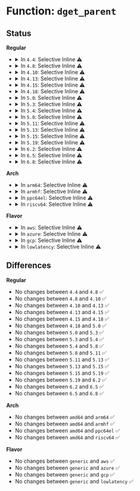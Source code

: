 # Function: <code>dget_parent</code>

## Status
<b>Regular</b>
<ul>
<li>
<details>
<summary>In <code>4.4</code>: Selective Inline ⚠️</summary>

```c
struct dentry *dget_parent(struct dentry *dentry);
```

**Collision:** Unique Global

**Inline:** Selective

**Transformation:** False

**Instances:**

```
In fs/dcache.c (ffffffff81223a30)
Location: fs/dcache.c:803
Inline: True
Direct callers:
  - fs/namei.c:follow_dotdot
  - fs/notify/fsnotify.c:__fsnotify_parent
  - fs/ecryptfs/inode.c:ecryptfs_rename
  - fs/ecryptfs/inode.c:ecryptfs_rename
  - fs/ecryptfs/inode.c:ecryptfs_rmdir
  - fs/ecryptfs/inode.c:ecryptfs_do_unlink
  - fs/ecryptfs/inode.c:ecryptfs_mknod
  - fs/ecryptfs/inode.c:ecryptfs_mkdir
  - fs/ecryptfs/inode.c:ecryptfs_symlink
  - fs/ecryptfs/inode.c:ecryptfs_link
  - fs/ecryptfs/inode.c:ecryptfs_create
  - fs/exportfs/expfs.c:exportfs_encode_fh
  - fs/fuse/dir.c:fuse_dentry_revalidate
  - fs/fuse/dir.c:fuse_dentry_revalidate
  - security/tomoyo/condition.c:tomoyo_get_attributes
```
**Symbols:**

```
ffffffff81223a30-ffffffff81223ab9: dget_parent (STB_GLOBAL)
```
</details>
</li>
<li>
<details>
<summary>In <code>4.8</code>: Selective Inline ⚠️</summary>

```c
struct dentry *dget_parent(struct dentry *dentry);
```

**Collision:** Unique Global

**Inline:** Selective

**Transformation:** False

**Instances:**

```
In fs/dcache.c (ffffffff8124c0e0)
Location: fs/dcache.c:811
Inline: True
Direct callers:
  - fs/namei.c:path_parent_directory
  - fs/notify/fsnotify.c:__fsnotify_parent
  - fs/crypto/crypto.c:fscrypt_d_revalidate
  - fs/ext4/file.c:ext4_file_open
  - fs/ecryptfs/inode.c:ecryptfs_rename
  - fs/ecryptfs/inode.c:ecryptfs_rename
  - fs/ecryptfs/inode.c:ecryptfs_mknod
  - fs/ecryptfs/inode.c:ecryptfs_rmdir
  - fs/ecryptfs/inode.c:ecryptfs_mkdir
  - fs/ecryptfs/inode.c:ecryptfs_symlink
  - fs/ecryptfs/inode.c:ecryptfs_link
  - fs/ecryptfs/inode.c:ecryptfs_create
  - fs/ecryptfs/inode.c:ecryptfs_do_unlink
  - fs/exportfs/expfs.c:exportfs_encode_fh
  - fs/fuse/dir.c:fuse_dentry_revalidate
  - fs/fuse/dir.c:fuse_dentry_revalidate
  - security/tomoyo/condition.c:tomoyo_get_attributes
```
**Symbols:**

```
ffffffff8124c0e0-ffffffff8124c165: dget_parent (STB_GLOBAL)
```
</details>
</li>
<li>
<details>
<summary>In <code>4.10</code>: Selective Inline ⚠️</summary>

```c
struct dentry *dget_parent(struct dentry *dentry);
```

**Collision:** Unique Global

**Inline:** Selective

**Transformation:** False

**Instances:**

```
In fs/dcache.c (ffffffff8125f0c0)
Location: fs/dcache.c:811
Inline: True
Direct callers:
  - fs/namei.c:path_parent_directory
  - fs/notify/fsnotify.c:__fsnotify_parent
  - fs/crypto/crypto.c:fscrypt_d_revalidate
  - fs/ext4/file.c:ext4_file_open
  - fs/ecryptfs/inode.c:ecryptfs_rename
  - fs/ecryptfs/inode.c:ecryptfs_rename
  - fs/ecryptfs/inode.c:ecryptfs_mknod
  - fs/ecryptfs/inode.c:ecryptfs_rmdir
  - fs/ecryptfs/inode.c:ecryptfs_mkdir
  - fs/ecryptfs/inode.c:ecryptfs_symlink
  - fs/ecryptfs/inode.c:ecryptfs_link
  - fs/ecryptfs/inode.c:ecryptfs_create
  - fs/ecryptfs/inode.c:ecryptfs_do_unlink
  - fs/exportfs/expfs.c:exportfs_encode_fh
  - fs/fuse/dir.c:fuse_dentry_revalidate
  - fs/fuse/dir.c:fuse_dentry_revalidate
  - security/tomoyo/condition.c:tomoyo_get_attributes
```
**Symbols:**

```
ffffffff8125f0c0-ffffffff8125f145: dget_parent (STB_GLOBAL)
```
</details>
</li>
<li>
<details>
<summary>In <code>4.13</code>: Selective Inline ⚠️</summary>

```c
struct dentry *dget_parent(struct dentry *dentry);
```

**Collision:** Unique Global

**Inline:** Selective

**Transformation:** False

**Instances:**

```
In fs/dcache.c (ffffffff8126ca10)
Location: fs/dcache.c:843
Inline: True
Direct callers:
  - fs/namei.c:path_parent_directory
  - fs/notify/fsnotify.c:__fsnotify_parent
  - fs/crypto/crypto.c:fscrypt_d_revalidate
  - fs/ext4/file.c:ext4_file_open
  - fs/ecryptfs/inode.c:ecryptfs_rename
  - fs/ecryptfs/inode.c:ecryptfs_rename
  - fs/ecryptfs/inode.c:ecryptfs_mknod
  - fs/ecryptfs/inode.c:ecryptfs_rmdir
  - fs/ecryptfs/inode.c:ecryptfs_mkdir
  - fs/ecryptfs/inode.c:ecryptfs_symlink
  - fs/ecryptfs/inode.c:ecryptfs_link
  - fs/ecryptfs/inode.c:ecryptfs_create
  - fs/ecryptfs/inode.c:ecryptfs_do_unlink
  - fs/exportfs/expfs.c:exportfs_encode_fh
  - fs/fuse/dir.c:fuse_dentry_revalidate
  - fs/fuse/dir.c:fuse_dentry_revalidate
  - security/tomoyo/condition.c:tomoyo_get_attributes
```
**Symbols:**

```
ffffffff8126ca10-ffffffff8126ca9a: dget_parent (STB_GLOBAL)
```
</details>
</li>
<li>
<details>
<summary>In <code>4.15</code>: Selective Inline ⚠️</summary>

```c
struct dentry *dget_parent(struct dentry *dentry);
```

**Collision:** Unique Global

**Inline:** Selective

**Transformation:** False

**Instances:**

```
In fs/dcache.c (ffffffff8128ed60)
Location: fs/dcache.c:855
Inline: True
Direct callers:
  - fs/namei.c:path_parent_directory
  - fs/notify/fsnotify.c:__fsnotify_parent
  - fs/crypto/crypto.c:fscrypt_d_revalidate
  - fs/crypto/hooks.c:fscrypt_file_open
  - fs/ecryptfs/inode.c:ecryptfs_rename
  - fs/ecryptfs/inode.c:ecryptfs_rename
  - fs/ecryptfs/inode.c:ecryptfs_mknod
  - fs/ecryptfs/inode.c:ecryptfs_rmdir
  - fs/ecryptfs/inode.c:ecryptfs_mkdir
  - fs/ecryptfs/inode.c:ecryptfs_symlink
  - fs/ecryptfs/inode.c:ecryptfs_link
  - fs/ecryptfs/inode.c:ecryptfs_create
  - fs/ecryptfs/inode.c:ecryptfs_do_unlink
  - fs/exportfs/expfs.c:exportfs_encode_fh
  - fs/fuse/dir.c:fuse_dentry_revalidate
  - fs/fuse/dir.c:fuse_dentry_revalidate
  - security/tomoyo/condition.c:tomoyo_get_attributes
```
**Symbols:**

```
ffffffff8128ed60-ffffffff8128edea: dget_parent (STB_GLOBAL)
```
</details>
</li>
<li>
<details>
<summary>In <code>4.18</code>: Selective Inline ⚠️</summary>

```c
struct dentry *dget_parent(struct dentry *dentry);
```

**Collision:** Unique Global

**Inline:** Selective

**Transformation:** False

**Instances:**

```
In fs/dcache.c (ffffffff812b5f20)
Location: fs/dcache.c:863
Inline: True
Direct callers:
  - fs/namei.c:path_parent_directory
  - fs/notify/fsnotify.c:__fsnotify_parent
  - fs/crypto/crypto.c:fscrypt_d_revalidate
  - fs/crypto/hooks.c:fscrypt_file_open
  - fs/ecryptfs/inode.c:ecryptfs_rename
  - fs/ecryptfs/inode.c:ecryptfs_rename
  - fs/ecryptfs/inode.c:ecryptfs_mknod
  - fs/ecryptfs/inode.c:ecryptfs_rmdir
  - fs/ecryptfs/inode.c:ecryptfs_mkdir
  - fs/ecryptfs/inode.c:ecryptfs_symlink
  - fs/ecryptfs/inode.c:ecryptfs_link
  - fs/ecryptfs/inode.c:ecryptfs_create
  - fs/ecryptfs/inode.c:ecryptfs_do_unlink
  - fs/exportfs/expfs.c:exportfs_encode_fh
  - fs/fuse/dir.c:fuse_dentry_revalidate
  - fs/fuse/dir.c:fuse_dentry_revalidate
  - security/tomoyo/condition.c:tomoyo_get_attributes
```
**Symbols:**

```
ffffffff812b5f20-ffffffff812b5fa5: dget_parent (STB_GLOBAL)
```
</details>
</li>
<li>
<details>
<summary>In <code>5.0</code>: Selective Inline ⚠️</summary>

```c
struct dentry *dget_parent(struct dentry *dentry);
```

**Collision:** Unique Global

**Inline:** Selective

**Transformation:** False

**Instances:**

```
In fs/dcache.c (ffffffff812cb580)
Location: fs/dcache.c:876
Inline: True
Direct callers:
  - fs/namei.c:path_parent_directory
  - fs/notify/fsnotify.c:__fsnotify_parent
  - fs/crypto/crypto.c:fscrypt_d_revalidate
  - fs/crypto/hooks.c:fscrypt_file_open
  - fs/ecryptfs/inode.c:ecryptfs_rename
  - fs/ecryptfs/inode.c:ecryptfs_rename
  - fs/ecryptfs/inode.c:ecryptfs_mknod
  - fs/ecryptfs/inode.c:ecryptfs_rmdir
  - fs/ecryptfs/inode.c:ecryptfs_mkdir
  - fs/ecryptfs/inode.c:ecryptfs_symlink
  - fs/ecryptfs/inode.c:ecryptfs_link
  - fs/ecryptfs/inode.c:ecryptfs_create
  - fs/ecryptfs/inode.c:ecryptfs_do_unlink
  - fs/exportfs/expfs.c:exportfs_encode_fh
  - fs/fuse/dir.c:fuse_dentry_revalidate
  - fs/fuse/dir.c:fuse_dentry_revalidate
  - security/tomoyo/condition.c:tomoyo_get_attributes
```
**Symbols:**

```
ffffffff812cb580-ffffffff812cb605: dget_parent (STB_GLOBAL)
```
</details>
</li>
<li>
<details>
<summary>In <code>5.3</code>: Selective Inline ⚠️</summary>

```c
struct dentry *dget_parent(struct dentry *dentry);
```

**Collision:** Unique Global

**Inline:** Selective

**Transformation:** False

**Instances:**

```
In fs/dcache.c (ffffffff812e7e10)
Location: fs/dcache.c:902
Inline: True
Direct callers:
  - fs/namei.c:path_parent_directory
  - fs/notify/fsnotify.c:__fsnotify_parent
  - fs/crypto/hooks.c:fscrypt_file_open
  - fs/ecryptfs/inode.c:ecryptfs_rename
  - fs/ecryptfs/inode.c:ecryptfs_rename
  - fs/ecryptfs/inode.c:ecryptfs_mknod
  - fs/ecryptfs/inode.c:ecryptfs_rmdir
  - fs/ecryptfs/inode.c:ecryptfs_mkdir
  - fs/ecryptfs/inode.c:ecryptfs_symlink
  - fs/ecryptfs/inode.c:ecryptfs_link
  - fs/ecryptfs/inode.c:ecryptfs_create
  - fs/ecryptfs/inode.c:ecryptfs_do_unlink
  - fs/exportfs/expfs.c:exportfs_encode_fh
  - fs/fuse/dir.c:fuse_dentry_revalidate
  - fs/fuse/dir.c:fuse_dentry_revalidate
  - security/tomoyo/condition.c:tomoyo_get_attributes
```
**Symbols:**

```
ffffffff812e7e10-ffffffff812e7e97: dget_parent (STB_GLOBAL)
```
</details>
</li>
<li>
<details>
<summary>In <code>5.4</code>: Selective Inline ⚠️</summary>

```c
struct dentry *dget_parent(struct dentry *dentry);
```

**Collision:** Unique Global

**Inline:** Selective

**Transformation:** False

**Instances:**

```
In fs/dcache.c (ffffffff812f99a0)
Location: fs/dcache.c:902
Inline: True
Direct callers:
  - fs/namei.c:path_parent_directory
  - fs/notify/fsnotify.c:__fsnotify_parent
  - fs/crypto/hooks.c:fscrypt_file_open
  - fs/ecryptfs/inode.c:ecryptfs_mknod
  - fs/ecryptfs/inode.c:ecryptfs_mkdir
  - fs/ecryptfs/inode.c:ecryptfs_symlink
  - fs/ecryptfs/inode.c:ecryptfs_link
  - fs/ecryptfs/inode.c:ecryptfs_create
  - fs/exportfs/expfs.c:exportfs_encode_fh
  - fs/fuse/dir.c:fuse_dentry_revalidate
  - fs/fuse/dir.c:fuse_dentry_revalidate
  - security/tomoyo/condition.c:tomoyo_get_attributes
```
**Symbols:**

```
ffffffff812f99a0-ffffffff812f9a27: dget_parent (STB_GLOBAL)
```
</details>
</li>
<li>
<details>
<summary>In <code>5.8</code>: Selective Inline ⚠️</summary>

```c
struct dentry *dget_parent(struct dentry *dentry);
```

**Collision:** Unique Global

**Inline:** Selective

**Transformation:** False

**Instances:**

```
In fs/dcache.c (ffffffff81332d00)
Location: fs/dcache.c:921
Inline: True
Direct callers:
  - fs/namei.c:path_pts
  - fs/namei.c:follow_dotdot
  - fs/ext4/fsync.c:ext4_sync_parent
  - fs/ecryptfs/inode.c:ecryptfs_mknod
  - fs/ecryptfs/inode.c:ecryptfs_mkdir
  - fs/ecryptfs/inode.c:ecryptfs_symlink
  - fs/ecryptfs/inode.c:ecryptfs_link
  - fs/exportfs/expfs.c:exportfs_encode_fh
  - fs/exportfs/expfs.c:reconnect_path
  - fs/exportfs/expfs.c:reconnect_path
  - fs/exportfs/expfs.c:reconnect_one
  - fs/fuse/dir.c:fuse_dentry_revalidate
  - fs/fuse/dir.c:fuse_dentry_revalidate
  - security/tomoyo/condition.c:tomoyo_get_attributes
```
**Symbols:**

```
ffffffff81332d00-ffffffff81332d8f: dget_parent (STB_GLOBAL)
```
</details>
</li>
<li>
<details>
<summary>In <code>5.11</code>: Selective Inline ⚠️</summary>

```c
struct dentry *dget_parent(struct dentry *dentry);
```

**Collision:** Unique Global

**Inline:** Selective

**Transformation:** False

**Instances:**

```
In fs/dcache.c (ffffffff8133e210)
Location: fs/dcache.c:928
Inline: True
Direct callers:
  - fs/namei.c:path_pts
  - fs/namei.c:follow_dotdot
  - fs/notify/fsnotify.c:__fsnotify_parent
  - fs/notify/fsnotify.c:__fsnotify_parent
  - fs/ext4/fsync.c:ext4_sync_parent
  - fs/ecryptfs/inode.c:ecryptfs_mknod
  - fs/ecryptfs/inode.c:ecryptfs_mkdir
  - fs/ecryptfs/inode.c:ecryptfs_symlink
  - fs/ecryptfs/inode.c:ecryptfs_link
  - fs/exportfs/expfs.c:exportfs_encode_fh
  - fs/exportfs/expfs.c:reconnect_path
  - fs/exportfs/expfs.c:reconnect_path
  - fs/exportfs/expfs.c:reconnect_one
  - fs/fuse/dir.c:fuse_dentry_revalidate
  - fs/fuse/dir.c:fuse_dentry_revalidate
  - security/tomoyo/condition.c:tomoyo_get_attributes
```
**Symbols:**

```
ffffffff8133e210-ffffffff8133e2b8: dget_parent (STB_GLOBAL)
```
</details>
</li>
<li>
<details>
<summary>In <code>5.13</code>: Selective Inline ⚠️</summary>

```c
struct dentry *dget_parent(struct dentry *dentry);
```

**Collision:** Unique Global

**Inline:** Selective

**Transformation:** False

**Instances:**

```
In fs/dcache.c (ffffffff81344600)
Location: fs/dcache.c:931
Inline: True
Direct callers:
  - fs/namei.c:path_pts
  - fs/notify/fsnotify.c:__fsnotify_parent
  - fs/notify/fsnotify.c:__fsnotify_parent
  - fs/ext4/fsync.c:ext4_sync_file
  - fs/exportfs/expfs.c:exportfs_encode_fh
  - fs/exportfs/expfs.c:reconnect_path
  - fs/exportfs/expfs.c:reconnect_path
  - fs/exportfs/expfs.c:reconnect_one
  - fs/fuse/dir.c:fuse_dentry_revalidate
  - fs/fuse/dir.c:fuse_dentry_revalidate
  - security/tomoyo/condition.c:tomoyo_get_attributes
```
**Symbols:**

```
ffffffff81344600-ffffffff813446a8: dget_parent (STB_GLOBAL)
```
</details>
</li>
<li>
<details>
<summary>In <code>5.15</code>: Selective Inline ⚠️</summary>

```c
struct dentry *dget_parent(struct dentry *dentry);
```

**Collision:** Unique Global

**Inline:** Selective

**Transformation:** False

**Instances:**

```
In fs/dcache.c (ffffffff813920f0)
Location: fs/dcache.c:931
Inline: True
Direct callers:
  - fs/namei.c:path_pts
  - fs/notify/fsnotify.c:__fsnotify_parent
  - fs/notify/fsnotify.c:__fsnotify_parent
  - fs/ext4/fsync.c:ext4_sync_file
  - fs/exportfs/expfs.c:exportfs_encode_fh
  - fs/exportfs/expfs.c:reconnect_path
  - fs/exportfs/expfs.c:reconnect_path
  - fs/exportfs/expfs.c:reconnect_one
  - fs/fuse/dir.c:fuse_dentry_revalidate
  - fs/fuse/dir.c:fuse_dentry_revalidate
  - security/tomoyo/condition.c:tomoyo_get_attributes
```
**Symbols:**

```
ffffffff813920f0-ffffffff81392198: dget_parent (STB_GLOBAL)
```
</details>
</li>
<li>
<details>
<summary>In <code>5.19</code>: Selective Inline ⚠️</summary>

```c
struct dentry *dget_parent(struct dentry *dentry);
```

**Collision:** Unique Global

**Inline:** Selective

**Transformation:** False

**Instances:**

```
In fs/dcache.c (ffffffff81413d40)
Location: fs/dcache.c:956
Inline: True
Direct callers:
  - fs/namei.c:path_pts
  - fs/namei.c:handle_dots
  - fs/notify/fsnotify.c:__fsnotify_parent
  - fs/notify/fsnotify.c:__fsnotify_parent
  - fs/ext4/fsync.c:ext4_sync_file
  - fs/exportfs/expfs.c:exportfs_encode_fh
  - fs/exportfs/expfs.c:reconnect_path
  - fs/exportfs/expfs.c:reconnect_path
  - fs/exportfs/expfs.c:reconnect_one
  - fs/fuse/dir.c:fuse_dentry_revalidate
  - fs/fuse/dir.c:fuse_dentry_revalidate
  - security/tomoyo/condition.c:tomoyo_get_attributes
  - security/landlock/fs.c:collect_domain_accesses
  - security/landlock/fs.c:check_access_path_dual
```
**Symbols:**

```
ffffffff81413d40-ffffffff81413dfa: dget_parent (STB_GLOBAL)
```
</details>
</li>
<li>
<details>
<summary>In <code>6.2</code>: Selective Inline ⚠️</summary>

```c
struct dentry *dget_parent(struct dentry *dentry);
```

**Collision:** Unique Global

**Inline:** Selective

**Transformation:** False

**Instances:**

```
In fs/dcache.c (ffffffff8149f160)
Location: fs/dcache.c:956
Inline: True
Direct callers:
  - fs/namei.c:path_pts
  - fs/namei.c:handle_dots
  - fs/notify/fsnotify.c:__fsnotify_parent
  - fs/notify/fsnotify.c:__fsnotify_parent
  - fs/ext4/fsync.c:ext4_sync_file
  - fs/exportfs/expfs.c:exportfs_encode_fh
  - fs/exportfs/expfs.c:reconnect_path
  - fs/exportfs/expfs.c:reconnect_path
  - fs/exportfs/expfs.c:reconnect_one
  - fs/fuse/dir.c:fuse_dentry_revalidate
  - fs/fuse/dir.c:fuse_dentry_revalidate
  - security/tomoyo/condition.c:tomoyo_get_attributes
  - security/landlock/fs.c:collect_domain_accesses
  - security/landlock/fs.c:is_access_to_paths_allowed
```
**Symbols:**

```
ffffffff8149f160-ffffffff8149f21a: dget_parent (STB_GLOBAL)
```
</details>
</li>
<li>
<details>
<summary>In <code>6.5</code>: Selective Inline ⚠️</summary>

```c
struct dentry *dget_parent(struct dentry *dentry);
```

**Collision:** Unique Global

**Inline:** Selective

**Transformation:** False

**Instances:**

```
In fs/dcache.c (ffffffff814d4480)
Location: fs/dcache.c:956
Inline: True
Direct callers:
  - fs/namei.c:path_pts
  - fs/namei.c:handle_dots
  - fs/notify/fsnotify.c:__fsnotify_parent
  - fs/notify/fsnotify.c:__fsnotify_parent
  - fs/ext4/fsync.c:ext4_sync_file
  - fs/exportfs/expfs.c:exportfs_encode_fh
  - fs/exportfs/expfs.c:reconnect_path
  - fs/exportfs/expfs.c:reconnect_path
  - fs/exportfs/expfs.c:reconnect_one
  - fs/fuse/dir.c:fuse_dentry_revalidate
  - fs/fuse/dir.c:fuse_dentry_revalidate
  - security/tomoyo/condition.c:tomoyo_get_attributes
  - security/landlock/fs.c:collect_domain_accesses
  - security/landlock/fs.c:is_access_to_paths_allowed
```
**Symbols:**

```
ffffffff814d4480-ffffffff814d453a: dget_parent (STB_GLOBAL)
```
</details>
</li>
<li>
<details>
<summary>In <code>6.8</code>: Selective Inline ⚠️</summary>

```c
struct dentry *dget_parent(struct dentry *dentry);
```

**Collision:** Unique Global

**Inline:** Selective

**Transformation:** False

**Instances:**

```
In fs/dcache.c (ffffffff81506890)
Location: fs/dcache.c:881
Inline: True
Direct callers:
  - fs/namei.c:path_pts
  - fs/namei.c:handle_dots
  - fs/notify/fsnotify.c:__fsnotify_parent
  - fs/notify/fsnotify.c:__fsnotify_parent
  - fs/ext4/fsync.c:ext4_sync_file
  - fs/exportfs/expfs.c:exportfs_encode_fh
  - fs/exportfs/expfs.c:reconnect_path
  - fs/exportfs/expfs.c:reconnect_path
  - fs/exportfs/expfs.c:reconnect_one
  - fs/fuse/dir.c:fuse_dentry_revalidate
  - fs/fuse/dir.c:fuse_dentry_revalidate
  - security/tomoyo/condition.c:tomoyo_get_attributes
  - security/landlock/fs.c:collect_domain_accesses
  - security/landlock/fs.c:is_access_to_paths_allowed
```
**Symbols:**

```
ffffffff81506890-ffffffff8150694a: dget_parent (STB_GLOBAL)
```
</details>
</li>
</ul>
<b>Arch</b>
<ul>
<li>
<details>
<summary>In <code>arm64</code>: Selective Inline ⚠️</summary>

```c
struct dentry *dget_parent(struct dentry *dentry);
```

**Collision:** Unique Global

**Inline:** Selective

**Transformation:** False

**Instances:**

```
In fs/dcache.c (ffff8000103a7e20)
Location: fs/dcache.c:902
Inline: True
Direct callers:
  - fs/namei.c:path_parent_directory
  - fs/notify/fsnotify.c:__fsnotify_parent
  - fs/crypto/hooks.c:fscrypt_file_open
  - fs/ecryptfs/inode.c:ecryptfs_mknod
  - fs/ecryptfs/inode.c:ecryptfs_mkdir
  - fs/ecryptfs/inode.c:ecryptfs_symlink
  - fs/ecryptfs/inode.c:ecryptfs_link
  - fs/ecryptfs/inode.c:ecryptfs_create
  - fs/exportfs/expfs.c:exportfs_encode_fh
  - fs/fuse/dir.c:fuse_dentry_revalidate
  - fs/fuse/dir.c:fuse_dentry_revalidate
  - security/tomoyo/condition.c:tomoyo_get_attributes
```
**Symbols:**

```
ffff8000103a7e20-ffff8000103a7f18: dget_parent (STB_GLOBAL)
```
</details>
</li>
<li>
<details>
<summary>In <code>armhf</code>: Selective Inline ⚠️</summary>

```c
struct dentry *dget_parent(struct dentry *dentry);
```

**Collision:** Unique Global

**Inline:** Selective

**Transformation:** False

**Instances:**

```
In fs/dcache.c (c0589d90)
Location: fs/dcache.c:902
Inline: True
Direct callers:
  - fs/namei.c:path_parent_directory
  - fs/notify/fsnotify.c:__fsnotify_parent
  - fs/crypto/hooks.c:fscrypt_file_open
  - fs/ecryptfs/inode.c:ecryptfs_mknod
  - fs/ecryptfs/inode.c:ecryptfs_mkdir
  - fs/ecryptfs/inode.c:ecryptfs_symlink
  - fs/ecryptfs/inode.c:ecryptfs_link
  - fs/ecryptfs/inode.c:ecryptfs_create
  - fs/exportfs/expfs.c:exportfs_encode_fh
  - fs/fuse/dir.c:fuse_dentry_revalidate
  - fs/fuse/dir.c:fuse_dentry_revalidate
  - security/tomoyo/condition.c:tomoyo_get_attributes
```
**Symbols:**

```
c0589d90-c0589e38: dget_parent (STB_GLOBAL)
```
</details>
</li>
<li>
<details>
<summary>In <code>ppc64el</code>: Selective Inline ⚠️</summary>

```c
struct dentry *dget_parent(struct dentry *dentry);
```

**Collision:** Unique Global

**Inline:** Selective

**Transformation:** False

**Instances:**

```
In fs/dcache.c (c0000000004a30a0)
Location: fs/dcache.c:902
Inline: True
Direct callers:
  - fs/namei.c:path_parent_directory
  - fs/notify/fsnotify.c:__fsnotify_parent
  - fs/crypto/hooks.c:fscrypt_file_open
  - fs/ecryptfs/inode.c:ecryptfs_mknod
  - fs/ecryptfs/inode.c:ecryptfs_mkdir
  - fs/ecryptfs/inode.c:ecryptfs_symlink
  - fs/ecryptfs/inode.c:ecryptfs_link
  - fs/ecryptfs/inode.c:ecryptfs_create
  - fs/exportfs/expfs.c:exportfs_encode_fh
  - fs/exportfs/expfs.c:reconnect_path
  - fs/exportfs/expfs.c:reconnect_path
  - fs/exportfs/expfs.c:reconnect_path
  - fs/fuse/dir.c:fuse_dentry_revalidate
  - fs/fuse/dir.c:fuse_dentry_revalidate
  - security/tomoyo/condition.c:tomoyo_get_attributes
```
**Symbols:**

```
c0000000004a30a0-c0000000004a320c: dget_parent (STB_GLOBAL)
```
</details>
</li>
<li>
<details>
<summary>In <code>riscv64</code>: Selective Inline ⚠️</summary>

```c
struct dentry *dget_parent(struct dentry *dentry);
```

**Collision:** Unique Global

**Inline:** Selective

**Transformation:** False

**Instances:**

```
In fs/dcache.c (ffffffe00026e646)
Location: fs/dcache.c:902
Inline: True
Direct callers:
  - fs/namei.c:path_parent_directory
  - fs/notify/fsnotify.c:__fsnotify_parent
  - fs/crypto/hooks.c:fscrypt_file_open
  - fs/ecryptfs/inode.c:ecryptfs_mknod
  - fs/ecryptfs/inode.c:ecryptfs_mkdir
  - fs/ecryptfs/inode.c:ecryptfs_symlink
  - fs/ecryptfs/inode.c:ecryptfs_link
  - fs/ecryptfs/inode.c:ecryptfs_create
  - fs/exportfs/expfs.c:exportfs_encode_fh
  - fs/fuse/dir.c:fuse_dentry_revalidate
  - fs/fuse/dir.c:fuse_dentry_revalidate
  - security/tomoyo/condition.c:tomoyo_get_attributes
```
**Symbols:**

```
ffffffe00026e646-ffffffe00026e746: dget_parent (STB_GLOBAL)
```
</details>
</li>
</ul>
<b>Flavor</b>
<ul>
<li>
<details>
<summary>In <code>aws</code>: Selective Inline ⚠️</summary>

```c
struct dentry *dget_parent(struct dentry *dentry);
```

**Collision:** Unique Global

**Inline:** Selective

**Transformation:** False

**Instances:**

```
In fs/dcache.c (ffffffff812f1f80)
Location: fs/dcache.c:902
Inline: True
Direct callers:
  - fs/namei.c:path_parent_directory
  - fs/notify/fsnotify.c:__fsnotify_parent
  - fs/crypto/hooks.c:fscrypt_file_open
  - fs/ecryptfs/inode.c:ecryptfs_mknod
  - fs/ecryptfs/inode.c:ecryptfs_mkdir
  - fs/ecryptfs/inode.c:ecryptfs_symlink
  - fs/ecryptfs/inode.c:ecryptfs_link
  - fs/ecryptfs/inode.c:ecryptfs_create
  - fs/exportfs/expfs.c:exportfs_encode_fh
  - fs/fuse/dir.c:fuse_dentry_revalidate
  - fs/fuse/dir.c:fuse_dentry_revalidate
  - security/tomoyo/condition.c:tomoyo_get_attributes
```
**Symbols:**

```
ffffffff812f1f80-ffffffff812f2007: dget_parent (STB_GLOBAL)
```
</details>
</li>
<li>
<details>
<summary>In <code>azure</code>: Selective Inline ⚠️</summary>

```c
struct dentry *dget_parent(struct dentry *dentry);
```

**Collision:** Unique Global

**Inline:** Selective

**Transformation:** False

**Instances:**

```
In fs/dcache.c (ffffffff812e2bb0)
Location: fs/dcache.c:902
Inline: True
Direct callers:
  - fs/namei.c:path_parent_directory
  - fs/notify/fsnotify.c:__fsnotify_parent
  - fs/crypto/hooks.c:fscrypt_file_open
  - fs/ecryptfs/inode.c:ecryptfs_mknod
  - fs/ecryptfs/inode.c:ecryptfs_mkdir
  - fs/ecryptfs/inode.c:ecryptfs_symlink
  - fs/ecryptfs/inode.c:ecryptfs_link
  - fs/ecryptfs/inode.c:ecryptfs_create
  - fs/exportfs/expfs.c:exportfs_encode_fh
  - fs/fuse/dir.c:fuse_dentry_revalidate
  - fs/fuse/dir.c:fuse_dentry_revalidate
  - security/tomoyo/condition.c:tomoyo_get_attributes
```
**Symbols:**

```
ffffffff812e2bb0-ffffffff812e2c37: dget_parent (STB_GLOBAL)
```
</details>
</li>
<li>
<details>
<summary>In <code>gcp</code>: Selective Inline ⚠️</summary>

```c
struct dentry *dget_parent(struct dentry *dentry);
```

**Collision:** Unique Global

**Inline:** Selective

**Transformation:** False

**Instances:**

```
In fs/dcache.c (ffffffff812efd90)
Location: fs/dcache.c:902
Inline: True
Direct callers:
  - fs/namei.c:path_parent_directory
  - fs/notify/fsnotify.c:__fsnotify_parent
  - fs/crypto/hooks.c:fscrypt_file_open
  - fs/ecryptfs/inode.c:ecryptfs_mknod
  - fs/ecryptfs/inode.c:ecryptfs_mkdir
  - fs/ecryptfs/inode.c:ecryptfs_symlink
  - fs/ecryptfs/inode.c:ecryptfs_link
  - fs/ecryptfs/inode.c:ecryptfs_create
  - fs/exportfs/expfs.c:exportfs_encode_fh
  - fs/fuse/dir.c:fuse_dentry_revalidate
  - fs/fuse/dir.c:fuse_dentry_revalidate
  - security/tomoyo/condition.c:tomoyo_get_attributes
```
**Symbols:**

```
ffffffff812efd90-ffffffff812efe17: dget_parent (STB_GLOBAL)
```
</details>
</li>
<li>
<details>
<summary>In <code>lowlatency</code>: Selective Inline ⚠️</summary>

```c
struct dentry *dget_parent(struct dentry *dentry);
```

**Collision:** Unique Global

**Inline:** Selective

**Transformation:** False

**Instances:**

```
In fs/dcache.c (ffffffff813010b0)
Location: fs/dcache.c:902
Inline: True
Direct callers:
  - fs/namei.c:path_parent_directory
  - fs/notify/fsnotify.c:__fsnotify_parent
  - fs/crypto/hooks.c:fscrypt_file_open
  - fs/ecryptfs/inode.c:ecryptfs_mknod
  - fs/ecryptfs/inode.c:ecryptfs_mkdir
  - fs/ecryptfs/inode.c:ecryptfs_symlink
  - fs/ecryptfs/inode.c:ecryptfs_link
  - fs/ecryptfs/inode.c:ecryptfs_create
  - fs/exportfs/expfs.c:exportfs_encode_fh
  - fs/fuse/dir.c:fuse_dentry_revalidate
  - fs/fuse/dir.c:fuse_dentry_revalidate
  - security/tomoyo/condition.c:tomoyo_get_attributes
```
**Symbols:**

```
ffffffff813010b0-ffffffff81301150: dget_parent (STB_GLOBAL)
```
</details>
</li>
</ul>

## Differences
<b>Regular</b>
<ul>
<li>
No changes between <code>4.4</code> and <code>4.8</code> ✅
</li>
<li>
No changes between <code>4.8</code> and <code>4.10</code> ✅
</li>
<li>
No changes between <code>4.10</code> and <code>4.13</code> ✅
</li>
<li>
No changes between <code>4.13</code> and <code>4.15</code> ✅
</li>
<li>
No changes between <code>4.15</code> and <code>4.18</code> ✅
</li>
<li>
No changes between <code>4.18</code> and <code>5.0</code> ✅
</li>
<li>
No changes between <code>5.0</code> and <code>5.3</code> ✅
</li>
<li>
No changes between <code>5.3</code> and <code>5.4</code> ✅
</li>
<li>
No changes between <code>5.4</code> and <code>5.8</code> ✅
</li>
<li>
No changes between <code>5.8</code> and <code>5.11</code> ✅
</li>
<li>
No changes between <code>5.11</code> and <code>5.13</code> ✅
</li>
<li>
No changes between <code>5.13</code> and <code>5.15</code> ✅
</li>
<li>
No changes between <code>5.15</code> and <code>5.19</code> ✅
</li>
<li>
No changes between <code>5.19</code> and <code>6.2</code> ✅
</li>
<li>
No changes between <code>6.2</code> and <code>6.5</code> ✅
</li>
<li>
No changes between <code>6.5</code> and <code>6.8</code> ✅
</li>
</ul>
<b>Arch</b>
<ul>
<li>
No changes between <code>amd64</code> and <code>arm64</code> ✅
</li>
<li>
No changes between <code>amd64</code> and <code>armhf</code> ✅
</li>
<li>
No changes between <code>amd64</code> and <code>ppc64el</code> ✅
</li>
<li>
No changes between <code>amd64</code> and <code>riscv64</code> ✅
</li>
</ul>
<b>Flavor</b>
<ul>
<li>
No changes between <code>generic</code> and <code>aws</code> ✅
</li>
<li>
No changes between <code>generic</code> and <code>azure</code> ✅
</li>
<li>
No changes between <code>generic</code> and <code>gcp</code> ✅
</li>
<li>
No changes between <code>generic</code> and <code>lowlatency</code> ✅
</li>
</ul>
